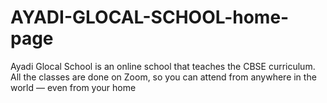 # AYADI-GLOCAL-SCHOOL-home-page
Ayadi Glocal School is an online school that teaches the CBSE curriculum. All the classes are done on Zoom,  so you can attend from anywhere in the world — even from your home
